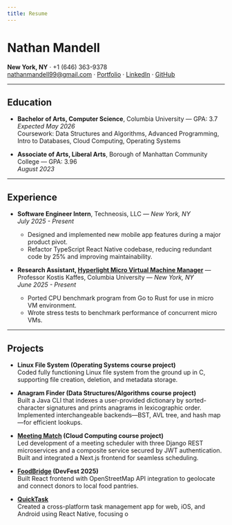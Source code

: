 ```yaml
---
title: Resume
---
```


# Nathan Mandell

**New York, NY** · +1 (646) 363-9378  
[nathanmandell99@gmail.com](mailto:nathanmandell99@gmail.com) · [Portfolio](https://nathanmandell99.github.io/portfolio/) · [LinkedIn](https://www.linkedin.com/in/nathan-mandell-a667962a1/) · [GitHub](https://github.com/nathanmandell99)

---

## Education

- **Bachelor of Arts, Computer Science**, Columbia University — GPA: 3.7  
  *Expected May 2026*  
  Coursework: Data Structures and Algorithms, Advanced Programming, Intro to Databases, Cloud Computing, Operating Systems

- **Associate of Arts, Liberal Arts**, Borough of Manhattan Community College — GPA: 3.96  
  *August 2023*

---

## Experience

- **Software Engineer Intern**, Techneosis, LLC — *New York, NY*  
  *July 2025 - Present*  
  - Designed and implemented new mobile app features during a major product pivot.  
  - Refactor TypeScript React Native codebase, reducing redundant code by 25% and improving maintainability.

- **Research Assistant, [Hyperlight Micro Virtual Machine Manager](https://opensource.microsoft.com/blog/2024/11/07/introducing-hyperlight-virtual-machine-based-security-for-functions-at-scale/)** — Professor Kostis Kaffes, Columbia University — *New York, NY*  
  *June 2025 - Present*  
  - Ported CPU benchmark program from Go to Rust for use in micro VM environment.
  - Wrote stress tests to benchmark performance of concurrent micro VMs.

---

## Projects

- **Linux File System (Operating Systems course project)**  
  Coded fully functioning Linux file system from the ground up in C, supporting file creation, deletion, and metadata storage.

- **Anagram Finder (Data Structures/Algorithms course project)**  
  Built a Java CLI that indexes a user-provided dictionary by sorted-character signatures and prints anagrams in lexicographic order. Implemented interchangeable backends—BST, AVL tree, and hash map—for efficient lookups.

- **[Meeting Match](https://github.com/Meeting-Match/) (Cloud Computing course project)**  
  Led development of a meeting scheduler with three Django REST microservices and a composite service secured by JWT authentication. Built and integrated a Next.js frontend for seamless scheduling.

- **[FoodBridge](https://github.com/FoodBridge-2025/foodbridge-ui) (DevFest 2025)**  
  Built React frontend with OpenStreetMap API integration to geolocate and connect donors to local food pantries.

- **[QuickTask](https://github.com/nathanmandell99/QuickTask)**  
  Created a cross-platform task management app for web, iOS, and Android using React Native, focusing o
